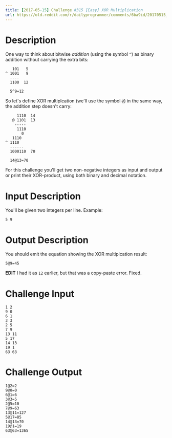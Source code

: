 ```yaml
---
title: [2017-05-15] Challenge #315 [Easy] XOR Multiplication
url: https://old.reddit.com/r/dailyprogrammer/comments/6ba9id/20170515_challenge_315_easy_xor_multiplication/
---
```


# Description

One way to think about bitwise *addition* (using the symbol `^`) as binary addition without carrying the extra bits:

	   101   5
	^ 1001   9
	  ----  
	  1100  12

	  5^9=12

So let's define XOR multiplcation (we'll use the symbol `@`) in the same way, the addition step doesn't carry:

	     1110  14
	   @ 1101  13
	    -----
	     1110
	       0
	   1110
	^ 1110 
	  ------
	  1000110  70

	  14@13=70

For this challenge you'll get two non-negative integers as input and output or print their XOR-product, using both binary and decimal notation.

# Input Description

You'll be given two integers per line. Example:

	5 9

# Output Description

You should emit the equation showing the XOR multiplcation result:

	5@9=45

**EDIT** I had it as `12` earlier, but that was a copy-paste error. Fixed.

# Challenge Input

	1 2
	9 0
	6 1
	3 3
	2 5
	7 9
	13 11
	5 17
	14 13
	19 1
	63 63

# Challenge Output

	1@2=2
	9@0=0
	6@1=6
	3@3=5
	2@5=10
	7@9=63
	13@11=127
	5@17=85
	14@13=70
	19@1=19
	63@63=1365
